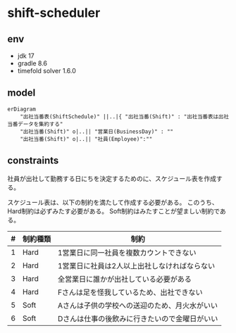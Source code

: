# shift-scheduler


## env

- jdk 17
- gradle 8.6
- timefold solver 1.6.0

## model


```mermaid
erDiagram
    "出社当番表(ShiftSchedule)" ||..|{ "出社当番(Shift)" : "出社当番表は出社当番データを集約する"
    "出社当番(Shift)" o|..|| "営業日(BusinessDay)" : ""
    "出社当番(Shift)" o|..|| "社員(Employee)":""
```

## constraints

社員が出社して勤務する日にちを決定するためのに、スケジュール表を作成する。

スケジュール表は、以下の制約を満たして作成する必要がある。
このうち、Hard制約は必ずみたす必要がある。
Soft制約はみたすことが望ましい制約である。

|  #  |  制約種類  |  制約  |
| ---- | ---- |---- |
|  1  |  Hard |  1営業日に同一社員を複数カウントできない  |
|  2  |  Hard  | 1営業日に社員は2人以上出社しなければならない  |
|  3  |  Hard  | 全営業日に誰かが出社している必要がある  |
|  4  |  Hard  | Fさんは足を怪我しているため、出社できない  |
|  5  |  Soft  | Aさんは子供の学校への送迎のため、月火水がいい  |
|  6  |  Soft  | Dさんは仕事の後飲みに行きたいので金曜日がいい  |
